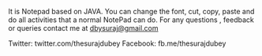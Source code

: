 It is Notepad based on JAVA.
You can change the font, cut, copy, paste and do all activities that a normal NotePad can do.
For any questions , feedback or queries contact me at dbysuraj@gmail.com

Twitter: twitter.com/thesurajdubey
Facebook: fb.me/thesurajdubey
